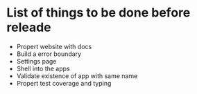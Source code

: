 # List of things to be done before releade

- Propert website with docs
- Build a error boundary
- Settings page
- Shell into the apps
- Validate existence of app with same name
- Propert test coverage and typing
